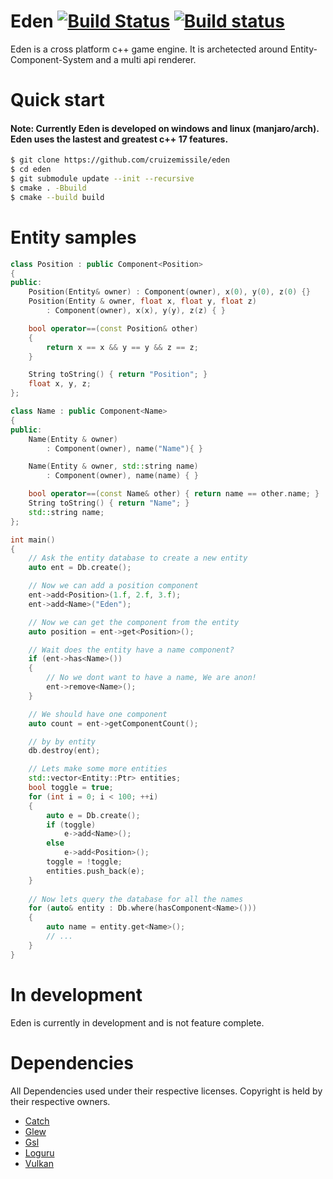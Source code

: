 # Eden [![Build Status](https://travis-ci.org/CruizeMissile/Eden.svg?branch=master)](https://travis-ci.org/CruizeMissile/Eden) [![Build status](https://ci.appveyor.com/api/projects/status/99dlxhm5tfkie1ik/branch/master?svg=true)](https://ci.appveyor.com/project/CruizeMissile/eden/branch/master)

Eden is a cross platform c++ game engine. It is archetected around Entity-Component-System and a multi api renderer.

# Quick start
#### Note: Currently Eden is developed on windows and linux (manjaro/arch). Eden uses the lastest and greatest c++ 17 features.

```bash
$ git clone https://github.com/cruizemissile/eden
$ cd eden
$ git submodule update --init --recursive
$ cmake . -Bbuild
$ cmake --build build
```

# Entity samples
```cpp
class Position : public Component<Position>
{
public:
    Position(Entity& owner) : Component(owner), x(0), y(0), z(0) {}
    Position(Entity & owner, float x, float y, float z) 
        : Component(owner), x(x), y(y), z(z) { }

    bool operator==(const Position& other)
    {
        return x == x && y == y && z == z;
    }

    String toString() { return "Position"; }
    float x, y, z;
};

class Name : public Component<Name>
{
public:
    Name(Entity & owner)
        : Component(owner), name("Name"){ }

    Name(Entity & owner, std::string name)
        : Component(owner), name(name) { }

    bool operator==(const Name& other) { return name == other.name; }
    String toString() { return "Name"; }
    std::string name;
};

int main()
{
    // Ask the entity database to create a new entity
    auto ent = Db.create();

    // Now we can add a position component
    ent->add<Position>(1.f, 2.f, 3.f);
    ent->add<Name>("Eden");

    // Now we can get the component from the entity
    auto position = ent->get<Position>();

    // Wait does the entity have a name component?
    if (ent->has<Name>())
    {
        // No we dont want to have a name, We are anon!
        ent->remove<Name>();
    }

    // We should have one component
    auto count = ent->getComponentCount();

    // by by entity
    db.destroy(ent);

    // Lets make some more entities
    std::vector<Entity::Ptr> entities;
    bool toggle = true;
    for (int i = 0; i < 100; ++i)
    {
        auto e = Db.create();
        if (toggle)
            e->add<Name>();
        else
            e->add<Position>();
        toggle = !toggle;
        entities.push_back(e);
    }
    
    // Now lets query the database for all the names
    for (auto& entity : Db.where(hasComponent<Name>()))
    {
        auto name = entity.get<Name>();
        // ...
    }
}
```

# In development
Eden is currently in development and is not feature complete.

# Dependencies
All Dependencies used under their respective licenses. Copyright is held by their respective owners.
* [Catch](https://github.com/philsquared/Catch)
* [Glew](http://glew.sourceforge.net)
* [Gsl](https://github.com/Microsoft/GSL)
* [Loguru](https://github.com/emilk/loguru)
* [Vulkan](https://www.khronos.org/vulkan/)
